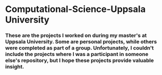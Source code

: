 # Computational-Science-Uppsala University
### These are the projects I worked on during my master's at Uppsala University. Some are personal projects, while others were completed as part of a group. Unfortunately, I couldn't include the projects where I was a participant in someone else's repository, but I hope these projects provide valuable insight.